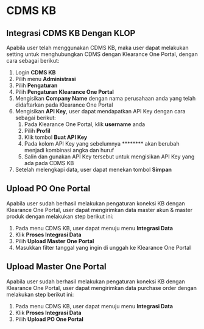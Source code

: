# CDMS KB

## Integrasi CDMS KB Dengan KLOP
Apabila user telah menggunakan CDMS KB, maka user dapat melakukan setting untuk menghubungkan CDMS dengan Klearance One Portal, dengan cara sebagai berikut:
1. Login **CDMS KB**
2. Pilih menu **Administrasi**
3. Pilih **Pengaturan**
4. Pilih **Pengaturan Klearance One Portal**
5. Mengisikan **Company Name** dengan nama perusahaan anda yang telah didaftarkan pada Klearance One Portal
6. Mengisikan **API Key**, user dapat mendapatkan API Key dengan cara sebagai berikut:
   1. Pada Klearance One Portal, klik **username** anda
   2. Pilih **Profil**
   3. Klik tombol **Buat API Key**
   4. Pada kolom API Key yang sebelumnya ******** akan berubah menjadi kombinasi angka dan huruf
   5. Salin dan gunakan API Key tersebut untuk mengisikan API Key yang ada pada CDMS KB
7. Setelah melengkapi data, user dapat menekan tombol **Simpan**

## Upload PO One Portal
Apabila user sudah berhasil melakukan pengaturan koneksi KB dengan Klearance One Portal, user dapat mengirimkan data master akun & master produk dengan melakukan step berikut ini:
1.	Pada menu CDMS KB, user dapat menuju menu **Integrasi Data**
2.	Klik **Proses Integrasi Data**
3.	Pilih **Upload Master One Portal**
4.	Masukkan filter tanggal yang ingin di unggah ke Klearance One Portal

## Upload Master One Portal
Apabila user sudah berhasil melakukan pengaturan koneksi KB dengan Klearance One Portal, user dapat mengirimkan data purchase order dengan melakukan step berikut ini:
1.	Pada menu CDMS KB, user dapat menuju menu **Integrasi Data**
2.	Klik **Proses Integrasi Data**
3.	Pilih **Upload PO One Portal**
